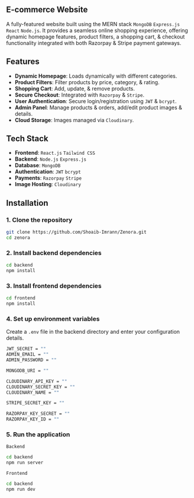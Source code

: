 ## E-commerce Website

A fully-featured website built using the MERN stack `MongoDB` `Express.js` `React` `Node.js`. It provides a seamless online shopping experience, offering dynamic homepage features, product filters, a shopping cart, & checkout functionality integrated with both Razorpay & Stripe payment gateways.

## Features

- **Dynamic Homepage**: Loads dynamically with different categories.
- **Product Filters**: Filter products by price, category, & rating.
- **Shopping Cart**: Add, update, & remove products.
- **Secure Checkout**: Integrated with `Razorpay` & `Stripe`.
- **User Authentication**: Secure login/registration using `JWT` & `bcrypt`.
- **Admin Panel**: Manage products & orders, add/edit product images & details.
- **Cloud Storage**: Images managed via `Cloudinary`.

## Tech Stack

- **Frontend**:         `React.js` `Tailwind CSS`
- **Backend**:          `Node.js` `Express.js`
- **Database**:         `MongoDB`
- **Authentication**:   `JWT` `bcrypt`
- **Payments**:         `Razorpay` `Stripe`
- **Image Hosting**:    `Cloudinary`

## Installation

### 1. Clone the repository

```bash
git clone https://github.com/Shoaib-Imrann/Zenora.git
cd zenora
```

### 2. Install backend dependencies

```bash
cd backend
npm install
```

### 3. Install frontend dependencies

```bash
cd frontend
npm install
```

### 4. Set up environment variables

Create a `.env` file in the backend directory and enter your configuration details.

```bash
JWT_SECRET = ""
ADMIN_EMAIL = ""
ADMIN_PASSWORD = ""

MONGODB_URI = ""

CLOUDINARY_API_KEY = ""
CLOUDINARY_SECRET_KEY = ""
CLOUDINARY_NAME = ""

STRIPE_SECRET_KEY = ""

RAZORPAY_KEY_SECRET = ""
RAZORPAY_KEY_ID = ""
```

### 5. Run the application

`Backend`
```bash
cd backend
npm run server
```

`Frontend`
```bash
cd backend
npm run dev
```

